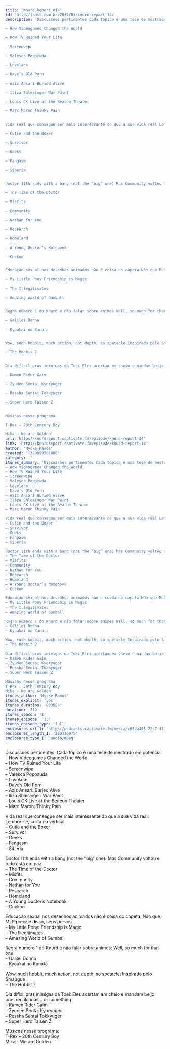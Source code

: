 ```yaml
---
title: 'Knurd Report #14'
id: 'http//jcast.com.br/2014/01/knurd-report-14/'
description: 'Discussões pertinentes Cada tópico é uma tese de mestrado em potencial

– How Videogames Changed the World

– How TV Ruined Your Life

– Screenwipe

– Valesca Popozuda

– Lovelace

– Dave’s Old Porn

– Aziz Ansari Buried Alive

– Iliza Shlesinger War Paint

– Louis CK Live at the Beacon Theater

– Marc Maron Thinky Pain


Vida real que consegue ser mais interessante do que a sua vida real Lembre-se, corta na vertical

– Cutie and the Boxer

– Survivor

– Geeks

– Fangasm

– Siberia


Doctor 11th ends with a bang (not the “big” one) Mas Community voltou e tudo está em paz

– The Time of the Doctor

– Misfits

– Community

– Nathan for You

– Research

– Homeland

– A Young Doctor’s Notebook

– Cuckoo


Educação sexual nos desenhos animados não é coisa do capeta Não que MLP precise disso, seus pervos

– My Little Pony Friendship is Magic

– The Illegitimates

– Amazing World of Gumball


Regra número 1 do Knurd é não falar sobre animes Well, so much for that one

– Galilei Donna

– Kyoukai no Kanata


Wow, such hobbit, much action, not depth, so spetacle Inspirado pelo Smaugue

– The Hobbit 2


Dia difícil pras inimigas da Toei Eles acertam em cheio e mandam beijo pras recalcadas… or something

– Kamen Rider Gaim

– Zyuden Sentai Kyoryuger

– Ressha Sentai Tokkyuger

– Super Hero Taisen Z


Músicas nesse programa

T-Rex – 20th Century Boy

Mika – We are Golden'
url: 'https//knurdreport.captivate.fm/episode/knurd-report-14'
link: 'https//knurdreport.captivate.fm/episode/knurd-report-14'
author: 'Mycke Ramos'
created: '1389859201000'
category: ''
itunes_summary: 'Discussões pertinentes Cada tópico é uma tese de mestrado em potencial
– How Videogames Changed the World
– How TV Ruined Your Life
– Screenwipe
– Valesca Popozuda
– Lovelace
– Dave’s Old Porn
– Aziz Ansari Buried Alive
– Iliza Shlesinger War Paint
– Louis CK Live at the Beacon Theater
– Marc Maron Thinky Pain

Vida real que consegue ser mais interessante do que a sua vida real Lembre-se, corta na vertical
– Cutie and the Boxer
– Survivor
– Geeks
– Fangasm
– Siberia

Doctor 11th ends with a bang (not the “big” one) Mas Community voltou e tudo está em paz
– The Time of the Doctor
– Misfits
– Community
– Nathan for You
– Research
– Homeland
– A Young Doctor’s Notebook
– Cuckoo

Educação sexual nos desenhos animados não é coisa do capeta Não que MLP precise disso, seus pervos
– My Little Pony Friendship is Magic
– The Illegitimates
– Amazing World of Gumball

Regra número 1 do Knurd é não falar sobre animes Well, so much for that one
– Galilei Donna
– Kyoukai no Kanata

Wow, such hobbit, much action, not depth, so spetacle Inspirado pelo Smaugue
– The Hobbit 2

Dia difícil pras inimigas da Toei Eles acertam em cheio e mandam beijo pras recalcadas… or something
– Kamen Rider Gaim
– Zyuden Sentai Kyoryuger
– Ressha Sentai Tokkyuger
– Super Hero Taisen Z

Músicas nesse programa
T-Rex – 20th Century Boy
Mika – We are Golden'
itunes_author: 'Mycke Ramos'
itunes_explicit: 'yes'
itunes_duration: '033859'
duration: '219'
itunes_season: '1'
itunes_episode: '13'
itunes_episode_type: 'full'
enclosures_url_1: 'https//podcasts.captivate.fm/media/c064a406-22c7-413e-b167-7a1334a754ba/hipcast-12771-u-391551-s-1-audio_tc.mp3'
enclosures_length_1: '210310975'
enclosures_type_1: 'audio/mpeg'
---
```

Discussões pertinentes: Cada tópico é uma tese de mestrado em potencial  
– How Videogames Changed the World  
– How TV Ruined Your Life  
– Screenwipe  
– Valesca Popozuda  
– Lovelace  
– Dave’s Old Porn  
– Aziz Ansari: Buried Alive  
– Iliza Shlesinger: War Paint  
– Louis CK Live at the Beacon Theater  
– Marc Maron: Thinky Pain

Vida real que consegue ser mais interessante do que a sua vida real: Lembre-se, corta na vertical  
– Cutie and the Boxer  
– Survivor  
– Geeks  
– Fangasm  
– Siberia

Doctor 11th ends with a bang (not the “big” one): Mas Community voltou e tudo está em paz  
– The Time of the Doctor  
– Misfits  
– Community  
– Nathan for You  
– Research  
– Homeland  
– A Young Doctor’s Notebook  
– Cuckoo

Educação sexual nos desenhos animados não é coisa do capeta: Não que MLP precise disso, seus pervos  
– My Little Pony: Friendship is Magic  
– The Illegitimates  
– Amazing World of Gumball

Regra número 1 do Knurd é não falar sobre animes: Well, so much for that one  
– Galilei Donna  
– Kyoukai no Kanata

Wow, such hobbit, much action, not depth, so spetacle: Inspirado pelo Smaugue  
– The Hobbit 2

Dia difícil pras inimigas da Toei: Eles acertam em cheio e mandam beijo pras recalcadas… or something  
– Kamen Rider Gaim  
– Zyuden Sentai Kyoryuger  
– Ressha Sentai Tokkyuger  
– Super Hero Taisen Z

Músicas nesse programa:  
T-Rex – 20th Century Boy  
Mika – We are Golden